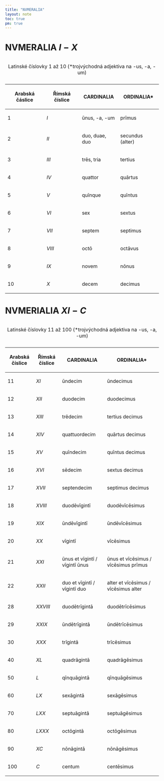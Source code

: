 ```yaml
---
title: "NVMERALIA"
layout: note
toc: true
pm: true
---
```


# NVMERALIA $I-X$
<table class="note-table">
    <thead>
        <tr >
            <th class="center" >

Arabská čáslice
            </th>
            <th class="center" >

Římská číslice
            </th>
            <th>

CARDINALIA
            </th>
            <th>

ORDINALIA*
            </th>
        </tr>
    </thead>
    <tbody>
        <tr>
            <td class="center">

1
            </td>
            <td class="center">

$I$
            </td>
            <td>

ūnus, -a, -um
            </td>
            <td>

prīmus
            </td>
        </tr>
        <tr>
            <td class="center">

2
            </td>
            <td class="center">

$II$
            </td>
            <td>

duo, duae, duo
            </td>
            <td>

secundus (alter)
            </td>
        </tr>
        <tr>
            <td class="center">

3
            </td>
            <td class="center">

$III$
            </td>
            <td>

trēs, tria
            </td>
            <td>

tertius
            </td>
        </tr>
        <tr>
            <td class="center">

4
            </td>
            <td class="center">

$IV$
            </td>
            <td>

quattor
            </td>
            <td>

quārtus
            </td>
        </tr>
        <tr>
            <td class="center">

5
            </td>
            <td class="center">

$V$
            </td>
            <td>

quīnque
            </td>
            <td>

quīntus
            </td>
        </tr>
        <tr>
            <td class="center">

6
            </td>
            <td class="center">

$VI$
            </td>
            <td>

sex
            </td>
            <td>

sextus
            </td>
        </tr>
        <tr>
            <td class="center">

7
            </td>
            <td class="center">

$VII$
            </td>
            <td>

septem
            </td>
            <td>

septimus
            </td>
        </tr>
        <tr>
            <td class="center">

8
            </td>
            <td class="center">

$VIII$
            </td>
            <td>

octō
            </td>
            <td>

octāvus
            </td>
        </tr>
        <tr>
            <td class="center">

9
            </td>
            <td class="center">

$IX$
            </td>
            <td>

novem
            </td>
            <td>

nōnus
            </td>
        </tr>
        <tr>
            <td class="center">

10
            </td>
            <td class="center">

$X$
            </td>
            <td>

decem
            </td>
            <td>

decimus
            </td>
        </tr>
    </tbody>
    <caption>

Latinské číslovky 1 až 10 (*trojvýchodná adjektiva na -us, -a, -um)
    </caption>
</table>

# NVMERIALIA $XI-C$

<table class="note-table">
    <thead>
        <tr>
            <th class="center">
        
Arabská číslice
            </th>
            <th class="center">
    
Římská číslice
            </th>
            <th>
    
CARDINALIA
            </th>
            <th>
    
ORDINALIA*
            </th>
        </tr>
    </thead>
    <tbody>
        <tr>
            <td class="center">
    
11
            </td>
            <td class="center">
    
$XI$
            </td>
            <td>
    
ūndecim
            </td>
            <td>
    
ūndecimus
            </td>
        </tr>
        <tr>
            <td class="center">
            
12
            </td>
            <td class="center">
            
$XII$
            </td>
            <td>
            
duodecim
            </td>
            <td>
            
duodecimus
            </td>
        </tr>
        <tr>
    <td class="center">
    
13
            </td>
    <td class="center">
    
$XIII$
            </td>
            <td>
            
trēdecim
            </td>
            <td>
            
tertius decimus
            </td>
        </tr>
        <tr>
            <td class="center">
            
14
            </td>
            <td class="center">
            
$XIV$
            </td>
            <td>

quattuordecim
            </td>
            <td>

quārtus decimus
            </td>
        </tr>
        <tr>
            <td class="center">
            
15
            </td>
            <td class="center">
            
$XV$
            </td>
            <td>
            
quīndecim
            </td>
            <td>
            
quīntus decimus
            </td>
        </tr>
        <tr>
            <td class="center">

16          </td>
            <td class="center">

$XVI$         </td>
            <td>
            
sēdecim
            </td>
            <td>
            
sextus decimus
            </td>
        </tr>
        <tr>
            <td class="center">
            
17
            </td>
            <td class="center">
            
$XVII$
            </td>
            <td>

septendecim
            </td>
            <td>

septimus decimus
            </td>
        </tr>
        <tr>
            <td class="center">
            
18
            </td>
            <td class="center">
            
$XVIII$
            </td>
            <td>
            
duodēvīgintī
            </td>
            <td>
            
duodēvīcēsimus
            </td>
        </tr>
        <tr>
            <td class="center">
            
19
            </td>
            <td class="center">
            
$XIX$
            </td>
            <td>
            
ūndēvīgintī
            </td>
            <td>
            
ūndēvīcēsimus
            </td>
        </tr>
        <tr>
            <td class="center">

20          
            </td>
            <td class="center">

$XX$       
            </td>
            <td>

vīgintī
            </td>
            <td>

vīcēsimus
            </td>
        </tr>
        <tr>
            <td class="center">
            
21
            </td>
            <td class="center">
            
$XXI$
            </td>
            <td>
            
ūnus et vīgintī / vīgintī ūnus
            </td>
            <td>
            
ūnus et vīcēsimus / vīcēsimus prīmus
            </td>
        </tr>
        <tr>
            <td class="center">
            
22
            </td>
            <td class="center">
            
$XXII$
            </td>
            <td>
            
duo et vīgintī / vīgintī duo
            </td>
            <td>
            
alter et vīcēsimus / vīcēsimus alter
            </td>
        </tr>
        <tr>
            <td class="center">

28
            </td>
            <td class="center">

$XXVIII$
            </td>
            <td>
            
duodētrīgintā
            </td>
            <td>
            
duodētrīcēsimus
            </td>
        </tr>
        <tr>
            <td class="center">
            
29
            </td>
            <td class="center">
            
$XXIX$
            </td>
            <td>

ūndētrīgintā
            </td>
            <td>

ūndētrīcēsimus
            </td>
        </tr>
        <tr>
            <td class="center">
            
30
            </td>
            <td class="center">
            
$XXX$
            </td>
            <td>
            
trīgintā
            </td>
            <td>
            
trīcēsimus
            </td>
        </tr>
        <tr>
            <td class="center">
            
40
            </td> 
            <td class="center">
            
$XL$
            </td> 
            <td>
            
quadrāgintā
            </td>
            <td>
            
quadrāgēsimus
            </td>
        </tr>
        <tr>
            <td class="center">
            
50
            </td>
            <td class="center">
            
$L$
            </td>
            <td>
            
qīnquāgintā
            </td>
            <td>
            
qīnquāgēsimus
            </td>
        </tr>
        <tr>
            <td class="center">
            
60
            </td>
            <td class="center">
            
$LX$
            </td>
            <td>
            
sexāgintā
            </td>
            <td>
            
sexāgēsimus
            </td>
        </tr>
        <tr>
            <td class="center">
            
70
            </td>
            <td class="center">
            
$LXX$
            </td>
            <td>
            
septuāgintā
            </td>
            <td>
            
septuāgēsimus
            </td>
        </tr>
        <tr>
            <td class="center">

80
            </td>
            <td class="center">

$LXXX$
            </td>
            <td>
            
octōgintā
            </td>
            <td>
            
octōgēsimus
            </td>
        </tr>
        <tr>
            <td class="center">
            
90
            </td>
            <td class="center">
            
$XC$
            </td>
            <td>

nōnāgintā
            </td>
            <td>

nōnāgēsimus
            </td>
        </tr>
        <tr>
            <td class="center">
            
100
            </td>
            <td class="center">
            
$C$
            </td>
            <td>
            
centum
            </td>
            <td>
            
centēsimus
            </td>
        </tr>
    </tbody>
    <caption>

Latinské číslovky 11 až 100 (*trojvýchodná adjektiva na -us, -a, -um)
    </caption>
</table>